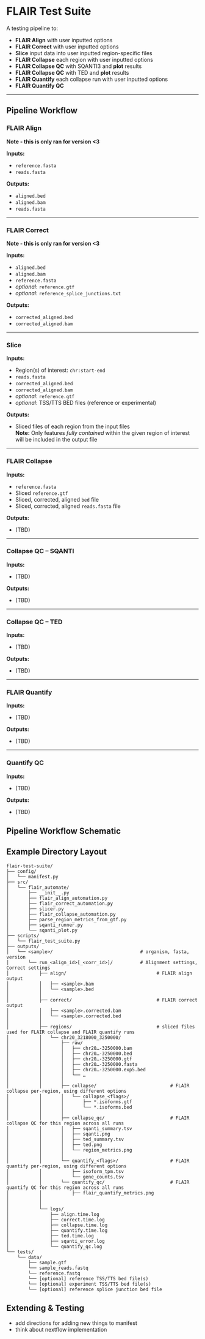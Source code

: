 # FLAIR Test Suite

A testing pipeline to:

- **FLAIR Align** with user inputted options
- **FLAIR Correct** with user inputted options
- **Slice** input data into user inputted region-specific files  
- **FLAIR Collapse** each region with user inputted options  
- **FLAIR Collapse QC** with SQANTI3 and **plot** results  
- **FLAIR Collapse QC** with TED and **plot** results  
- **FLAIR Quantify** each collapse run with user inputted options  
- **FLAIR Quantify QC** 

---

## Pipeline Workflow

### **FLAIR Align**
**Note - this is only ran for version <3**

**Inputs:**
- `reference.fasta`
- `reads.fasta`

**Outputs:**
- `aligned.bed`
- `aligned.bam`
- `reads.fasta`

---

### **FLAIR Correct**
**Note - this is only ran for version <3**

**Inputs:**
- `aligned.bed`
- `aligned.bam`
- `reference.fasta`
- *optional*: `reference.gtf`
- *optional*: `reference_splice_junctions.txt`

**Outputs:**
- `corrected_aligned.bed`
- `corrected_aligned.bam`

---

### **Slice**

**Inputs:**
- Region(s) of interest: `chr:start-end`
- `reads.fasta`
- `corrected_aligned.bed`
- `corrected_aligned.bam`
- *optional*: `reference.gtf`
- *optional*: TSS/TTS BED files (reference or experimental)

**Outputs:**
- Sliced files of each region from the input files  
  **Note:** Only features *fully contained* within the given region of interest will be included in the output file

---

### **FLAIR Collapse**

**Inputs:**
- `reference.fasta`
- Sliced `reference.gtf`
- Sliced, corrected, aligned `bed` file
- Sliced, corrected, aligned `reads.fasta` file

**Outputs:**
- (TBD)

---

### **Collapse QC – SQANTI**

**Inputs:**
- (TBD)

**Outputs:**
- (TBD)

---

### **Collapse QC – TED**

**Inputs:**
- (TBD)

**Outputs:**
- (TBD)

---

### **FLAIR Quantify**

**Inputs:**
- (TBD)

**Outputs:**
- (TBD)

---

### **Quantify QC**

**Inputs:**
- (TBD)

**Outputs:**
- (TBD)



## Pipeline Workflow Schematic 


## Example Directory Layout
```plaintext
flair-test-suite/
├── config/
│   └── manifest.py
├── src/
│   └── flair_automate/
│       ├── __init__.py
│       ├── flair_align_automation.py
│       ├── flair_correct_automation.py
│       ├── slicer.py
│       ├── flair_collapse_automation.py
│       ├── parse_region_metrics_from_gtf.py
│       ├── sqanti_runner.py
│       └── sqanti_plot.py
├── scripts/
│   └── flair_test_suite.py
├── outputs/
│   └── <sample>/                                # organism, fasta, version
│       └── run_<align_id>[_<corr_id>]/          # Alignment settings, Correct settings
│           ├── align/                                 # FLAIR align output 
│           │   ├── <sample>.bam
│           │   └── <sample>.bed
│           │
│           ├── correct/                               # FLAIR correct output
│           │   ├── <sample>.corrected.bam
│           │   └── <sample>.corrected.bed
│           │
│           ├── regions/                               # sliced files used for FLAIR collapse and FLAIR quantify runs
│           │   └── chr20_3218000_3250000/
│           │       ├── raw/                               
│           │       │   ├── chr20…-3250000.bam
│           │       │   ├── chr20…-3250000.bed
│           │       │   ├── chr20…-3250000.gtf
│           │       │   ├── chr20…-3250000.fasta
│           │       │   ├── chr20…-3250000.exp5.bed
│           │       │   └── …  
│           │       │
│           │       ├── collapse/                           # FLAIR collapse per-region, using different options 
│           │       │   └── collapse_<flags>/
│           │       │       ├── *.isoforms.gtf
│           │       │       └── *.isoforms.bed
│           │       │
│           │       ├── collapse_qc/                        # FLAIR collapse QC for this region across all runs 
│           │       │   ├── sqanti_summary.tsv
│           │       │   ├── sqanti.png
│           │       │   ├── ted_summary.tsv
│           │       │   ├── ted.png
│           │       │   └── region_metrics.png
│           │       │
│           │       └── quantify_<flags>/                   # FLAIR quantify per-region, using different options 
│           │           ├── isoform_tpm.tsv
│           │           └── gene_counts.tsv
│           │       └── quantify_qc/                        # FLAIR quantify QC for this region across all runs 
│           │           ├── flair_quantify_metrics.png
│           │           
│           │
│           └── logs/
│               ├── align.time.log
│               ├── correct.time.log
│               ├── collapse.time.log
│               ├── quantify.time.log
│               ├── ted.time.log
│               ├── sqanti_error.log
│               └── quantify_qc.log
└── tests/
    └── data/
        ├── sample.gtf
        └── sample_reads.fastq
        └── reference.fastq
        └── [optional] reference TSS/TTS bed file(s)
        └── [optional] experiment TSS/TTS bed file(s)
        └── [optional] reference splice junction bed file
```


## Extending & Testing

* add directions for adding new things to manifest
* think about nextflow implementation 


